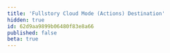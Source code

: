 ```yaml
---
title: 'Fullstory Cloud Mode (Actions) Destination'
hidden: true
id: 62d9aa9899b06480f83e8a66
published: false
beta: true
---
```

